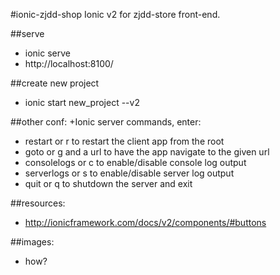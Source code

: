 #ionic-zjdd-shop
Ionic v2 for zjdd-store front-end.


##serve
+ ionic serve
+ http://localhost:8100/

##create new project
+ ionic start new_project --v2

##other conf:
+Ionic server commands, enter:
+ restart or r to restart the client app from the root
+  goto or g and a url to have the app navigate to the given url
+  consolelogs or c to enable/disable console log output
+  serverlogs or s to enable/disable server log output
+  quit or q to shutdown the server and exit


##resources:
+ http://ionicframework.com/docs/v2/components/#buttons

##images:
+ how?
